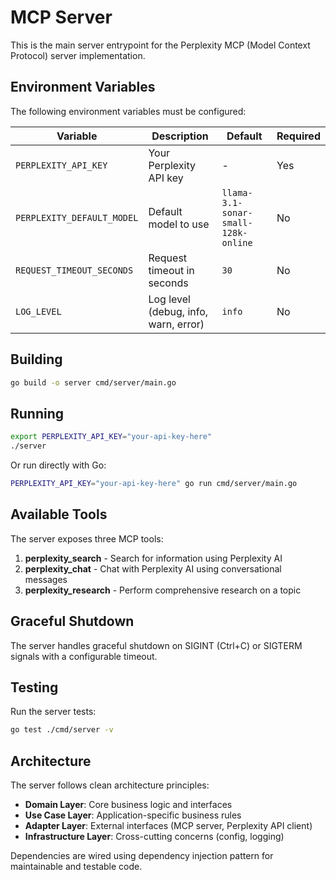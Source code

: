 # MCP Server

This is the main server entrypoint for the Perplexity MCP (Model Context Protocol) server implementation.

## Environment Variables

The following environment variables must be configured:

| Variable | Description | Default | Required |
|----------|-------------|---------|-----------|
| `PERPLEXITY_API_KEY` | Your Perplexity API key | - | Yes |
| `PERPLEXITY_DEFAULT_MODEL` | Default model to use | `llama-3.1-sonar-small-128k-online` | No |
| `REQUEST_TIMEOUT_SECONDS` | Request timeout in seconds | `30` | No |
| `LOG_LEVEL` | Log level (debug, info, warn, error) | `info` | No |

## Building

```bash
go build -o server cmd/server/main.go
```

## Running

```bash
export PERPLEXITY_API_KEY="your-api-key-here"
./server
```

Or run directly with Go:

```bash
PERPLEXITY_API_KEY="your-api-key-here" go run cmd/server/main.go
```

## Available Tools

The server exposes three MCP tools:

1. **perplexity_search** - Search for information using Perplexity AI
2. **perplexity_chat** - Chat with Perplexity AI using conversational messages  
3. **perplexity_research** - Perform comprehensive research on a topic

## Graceful Shutdown

The server handles graceful shutdown on SIGINT (Ctrl+C) or SIGTERM signals with a configurable timeout.

## Testing

Run the server tests:

```bash
go test ./cmd/server -v
```

## Architecture

The server follows clean architecture principles:

- **Domain Layer**: Core business logic and interfaces
- **Use Case Layer**: Application-specific business rules
- **Adapter Layer**: External interfaces (MCP server, Perplexity API client)
- **Infrastructure Layer**: Cross-cutting concerns (config, logging)

Dependencies are wired using dependency injection pattern for maintainable and testable code.
